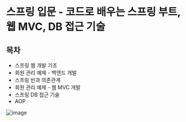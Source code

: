 # 스프링 입문 - 코드로 배우는 스프링 부트, 웹 MVC, DB 접근 기술

## 목차
* 스프링 웹 개발 기초
* 회원 관리 예제 - 백엔드 개발
* 스프링 빈과 의존관계
* 회원 관리 예제 - 웹 MVC 개발
* 스프링 DB 접근 기술
* AOP

![image](https://github.com/user-attachments/assets/a9f5b478-ed14-496c-b6ce-4e0633280283)

